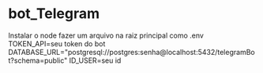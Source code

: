 # bot_Telegram
Instalar o node
fazer um arquivo na raiz principal como .env
TOKEN_API=seu token do bot
DATABASE_URL="postgresql://postgres:senha@localhost:5432/telegramBot?schema=public"
ID_USER=seu id
